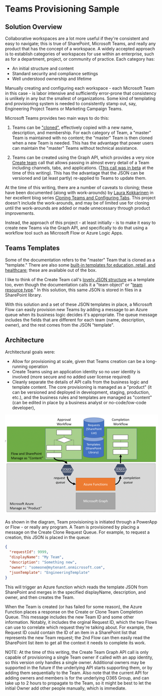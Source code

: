 # Teams Provisioning Sample

## Solution Overview

Collaborative workspaces are a lot more useful if they're consistent and easy to navigate; this is true of SharePoint, Microsoft Teams, and really any product that has the concept of a workspace. A widely accepted approach is to establish categories of workspaces for use within an enterprise, such as for a department, project, or community of practice. Each category has:

* An initial structure and content
* Standard security and compliance settings
* Well understood ownership and lifetime

Manually creating and configuring each workspace - each Microsoft Team in this case - is labor intensive and sufficiently error-prone that consistency is unlikely in any but the smallest of organizations. Some kind of templating and provisioning system is needed to consistently stamp out, say, Engineering Project Teams or Marketing Campaign Teams.

Microsoft Teams provides two main ways to do this:

1. Teams can be ["cloned"](https://support.office.com/en-us/article/create-a-team-from-an-existing-team-f41a759b-3101-4af6-93bd-6aba0e5d7635), effectively copied with a new name, description, and membership. For each category of Team, a "master" Team is maintained with no content; the "master" Team is then cloned when a new Team is needed. This has the advantage that power users can maintain the "master" Teams without technical assistance.

1. Teams can be created using the Graph API, which provides a very nice [Create team](https://docs.microsoft.com/en-us/graph/api/team-put-teams) call that allows passing in almost every detail of a Team including channels, tabs, and applications. ([This call was in beta](https://docs.microsoft.com/en-us/graph/api/team-post?view=graph-rest-beta) at the time of this writing). This has the advantage that the JSON can be versioned and (at least partly) re-applied to Teams to update them. 

At the time of this writing, there are a number of caveats to cloning; these have been documented (along with work-arounds) by [Laura Kokkarinen]() in her excellent blog series [Cloning Teams and Configuring Tabs](https://laurakokkarinen.com/cloning-teams-and-configuring-tabs-via-microsoft-graph-prelude/). This project doesn't include the work-arounds, and may be of limited use for cloning until the work-arounds are added or made unnecessary through product improvements.

Instead, the approach of this project - at least initially - is to make it easy to create new Teams via the Graph API, and specifically to do that using a workflow tool such as Microsoft Flow or Azure Logic Apps.

## Teams Templates

Some of the documentation refers to the "master" Team that is cloned as a "template." There are also some [built-in templates for education, retail, and healthcare](https://developer.microsoft.com/en-us/office/blogs/deliver-a-consistent-repeatable-microsoft-teams-experience-with-the-launch-of-templates/); these are available out of the box. 

I like to think of the Create Team call's [lovely JSON structure](https://docs.microsoft.com/en-us/graph/api/team-post?view=graph-rest-beta#request-2) as a template too, even though the documentation calls it a "team object" or "[team resource type](https://docs.microsoft.com/en-us/graph/api/resources/team?view=graph-rest-beta)." In this solution, this same JSON is stored in files in a SharePoint library. 

With this solution and a set of these JSON templates in place, a Microsoft Flow can easily provision new Teams by adding a message to an Azure queue when its business logic decides it's appropriate. The queue message includes the fields that are different for each team (name, description, owner), and the rest comes from the JSON "template".

## Architecture

Architectural goals were:

* Allow for provisioning at scale, given that Teams creation can be a long-running operation
* Create Teams using an application identity so no user identity is involved (more secure and no added user license required)
* Cleanly separate the details of API calls from the business logic and template content. The core provisioning is managed as a "product" (it can be versioned and deployed in development, staging, production, etc.), and the business rules and templates are managed as "content" (can be edited in place by a business analyst or no-code/low-code developer),

![Solution Architecture](./images/SolutionArchitecture.png)

As shown in the diagram, Team provisioning is initiated through a PowerApp or Flow - or really any program. A Team is provisioned by placing a message on the Create Clone Request Queue. For example, to request a creation, this JSON is placed in the queue:

~~~JSON
{
  "requestId": 9999,
  "displayName": "My Team",
  "description": "Something new",
  "owner": "someone@mytenant.onmicrosoft.com",
  "jsonTemplate": "EngineeringTemplate"
}
~~~

This will trigger an Azure function which reads the template JSON from SharePoint and merges in the specified displayName, description, and owner, and then creates the Team.

When the Team is created (or has failed for some reason), the Azure Function places a response on the Create or Clone Team Completion Queue. This message includes the new Team ID and some other information. Notably, it includes the orginal Request ID, which the two Flows can use to correlate which request they're talking about. For example, the Request ID could contain the ID of an item in a SharePoint list that represents the new Team request; the 2nd Flow can then easily read the SharePoint list item to get all the context it needs to complete its work.

NOTE: At the time of this writing, the Create Team Graph API call is only capable of provisioning a single Team owner if called with an app identity, so this version only handles a single owner. Additional owners may be supported in the future if the underlying API starts supporting them, or by adding them sequentially to the Team. Also note that the current API for adding owners and members is for the underlying O365 Group, and can take up to 2 hours to propagate to the Team, so it might be best to let the initial Owner add other people manually, which is immediate.

